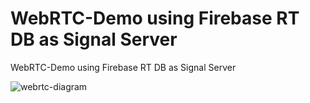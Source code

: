 # WebRTC-Demo using Firebase RT DB as Signal Server
WebRTC-Demo using Firebase RT DB as Signal Server

![webrtc-diagram](https://github.com/susnitdgp/WebRTC-Demo-Firebase/assets/12462782/02ca7264-ec3d-4269-be97-627ad82f80e7)
